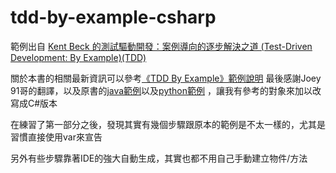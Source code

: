 # tdd-by-example-csharp

範例出自 [Kent Beck 的測試驅動開發：案例導向的逐步解決之道 (Test-Driven Development: By Example)(TDD)](https://www.tenlong.com.tw/products/9789864345618 "Kent Beck 的測試驅動開發：案例導向的逐步解決之道 (Test-Driven Development: By Example)(TDD)") 

關於本書的相關最新資訊可以參考[《TDD By Example》範例說明](https://tdd.best/book/tdd-by-example/)
最後感謝Joey 91哥的翻譯，以及原書的[java範例](https://github.com/tdd-best/tdd-by-example-the-money/commits/master)以及[python範例](https://github.com/tdd-best/tdd-by-example-the-xUnit/commits/master) ，讓我有參考的對象來加以改寫成C#版本


在練習了第一部分之後，發現其實有幾個步驟跟原本的範例是不太一樣的，尤其是習慣直接使用var來宣告

另外有些步驟靠著IDE的強大自動生成，其實也都不用自己手動建立物件/方法
